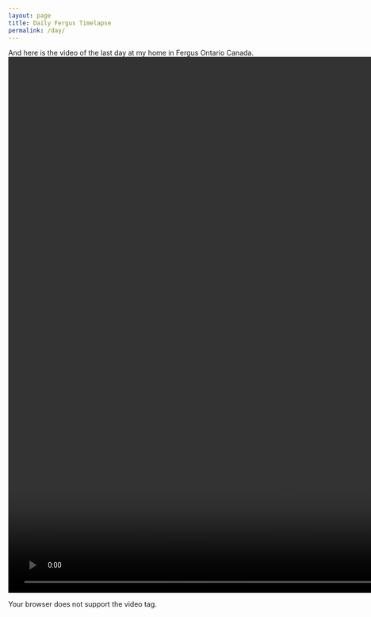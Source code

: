 ```yaml
---
layout: page
title: Daily Fergus Timelapse
permalink: /day/
---
```


And here is the video of the last day at my home in Fergus Ontario Canada.
<video width="1920" height="1080" autoplay loop  muted>

  <source src="https://massaad-homebot.s3.us-east-2.amazonaws.com/timelapse/data/_videos/last-day.mp4" type="video/mp4">
Your browser does not support the video tag.
</video>
